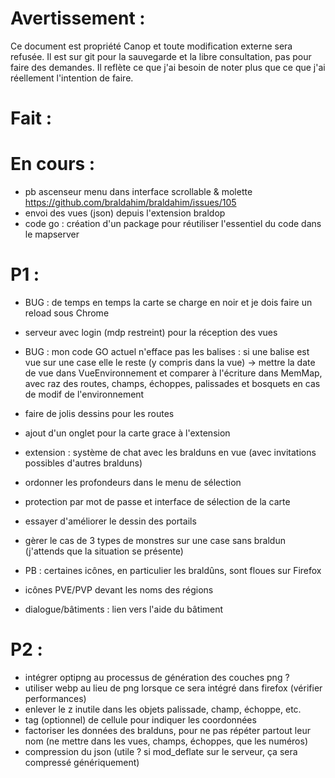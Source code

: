 Avertissement :
===============

Ce document est propriété Canop et toute modification externe sera refusée. Il est sur git pour la sauvegarde et la libre consultation, pas pour faire des demandes. Il reflète ce que j'ai besoin de noter plus que ce que j'ai réellement l'intention de faire.

Fait :
======


En cours :
==========

* pb ascenseur menu dans interface scrollable & molette https://github.com/braldahim/braldahim/issues/105
* envoi des vues (json) depuis l'extension braldop
* code go : création d'un package pour réutiliser l'essentiel du code dans le mapserver

P1 :
====

* BUG : de temps en temps la carte se charge en noir et je dois faire un reload sous Chrome
* serveur avec login (mdp restreint) pour la réception des vues

* BUG : mon code GO actuel n'efface pas les balises : si une balise est vue sur une case elle le reste (y compris dans la vue)
	-> mettre la date de vue dans VueEnvironnement et comparer à l'écriture dans MemMap, avec raz des routes, champs, échoppes, palissades et bosquets en cas de modif de l'environnement
* faire de jolis dessins pour les routes

* ajout d'un onglet pour la carte grace à l'extension

* extension : système de chat avec les bralduns en vue (avec invitations possibles d'autres bralduns)
* ordonner les profondeurs dans le menu de sélection
* protection par mot de passe et interface de sélection de la carte
* essayer d'améliorer le dessin des portails
* gèrer le cas de 3 types de monstres sur une case sans braldun (j'attends que la situation se présente)
* PB : certaines icônes, en particulier les braldûns, sont floues sur Firefox
* icônes PVE/PVP devant les noms des régions
* dialogue/bâtiments : lien vers l'aide du bâtiment

P2 :
====

* intégrer optipng au processus de génération des couches png ?
* utiliser webp au lieu de png lorsque ce sera intégré dans firefox (vérifier performances)
* enlever le z inutile dans les objets palissade, champ, échoppe, etc.
* tag (optionnel) de cellule pour indiquer les coordonnées
* factoriser les données des bralduns, pour ne pas répéter partout leur nom (ne mettre dans les vues, champs, échoppes, que les numéros)
* compression du json (utile ? si mod_deflate sur le serveur, ça sera compressé génériquement)

